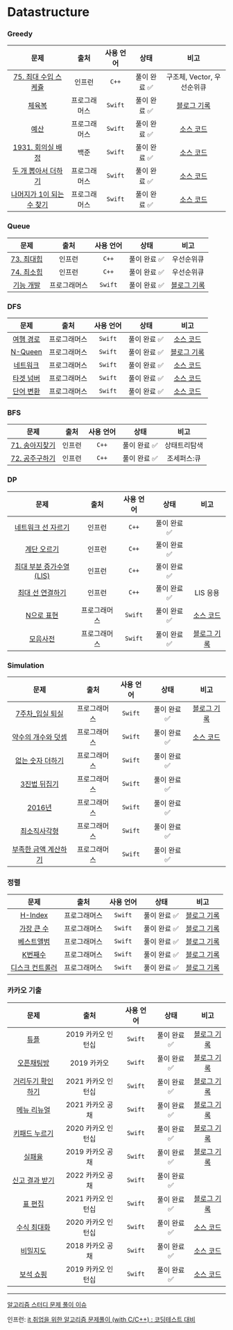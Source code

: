 # Datastructure

### Greedy
|문제|출처|사용 언어|상태|비고|
|:------:|:---:|:---:|:---:|:---:|
|[75. 최대 수입 스케쥴](https://github.com/HeegeePark/DataStructure/blob/master/C%2B%2B/Greedy/inf_75_%EC%B5%9C%EB%8C%80%20%EC%88%98%EC%9E%85%20%EC%8A%A4%EC%BC%80%EC%A5%B4/inf_75_%EC%B5%9C%EB%8C%80%20%EC%88%98%EC%9E%85%20%EC%8A%A4%EC%BC%80%EC%A5%B4/main.cpp)|인프런|`C++`|풀이 완료 ✅|구조체, Vector, 우선순위큐|
|[체육복](https://programmers.co.kr/learn/courses/30/lessons/42862)|프로그래머스|`Swift`|풀이 완료 ✅|[블로그 기록](https://heegeepark.github.io//articles/2021-05/%EC%B2%B4%EC%9C%A1%EB%B3%B5)|
|[예산](https://programmers.co.kr/learn/courses/30/lessons/12982)|프로그래머스|`Swift`|풀이 완료 ✅|[소스 코드](https://github.com/HeegeePark/DataStructure/blob/master/Programmers/Greedy.playground/Pages/Budget.xcplaygroundpage/Contents.swift)|
|[1931. 회의실 배정](https://www.acmicpc.net/problem/1931)|백준|`Swift`|풀이 완료 ✅|[소스 코드](https://github.com/HeegeePark/DataStructure/blob/12fc0b0ac82692c887eda8fd5c9804d7b41b4891/Baekjoon/GreedyAlgorithm/BJ_1931(%ED%9A%8C%EC%9D%98%EC%8B%A4%EB%B0%B0%EC%A0%95)/BJ_1931(%ED%9A%8C%EC%9D%98%EC%8B%A4%EB%B0%B0%EC%A0%95)/main.swift)|
|[두 개 뽑아서 더하기](https://programmers.co.kr/learn/courses/30/lessons/68644)|프로그래머스|`Swift`|풀이 완료 ✅|[소스 코드](https://github.com/HeegeePark/DataStructure/blob/0c0a33f6175a29bdfb53dbef6c469d07315ba3c1/Programmers/Greedy.playground/Pages/AddTwoChoice.xcplaygroundpage/Contents.swift)|
|[나머지가 1이 되는 수 찾기](https://programmers.co.kr/learn/courses/30/lessons/87389)|프로그래머스|`Swift`|풀이 완료 ✅|[소스 코드](https://github.com/HeegeePark/DataStructure/blob/master/Programmers/Greedy.playground/Pages/Reminder1.xcplaygroundpage/Contents.swift)|

### Queue
|문제|출처|사용 언어|상태|비고|
|:------:|:---:|:---:|:---:|:---:|
|[73. 최대힙](https://github.com/HeegeePark/DataStructure/blob/master/C%2B%2B/Queue/inf_73_%EC%B5%9C%EB%8C%80%ED%9E%99(%EC%9A%B0%EC%84%A0%EC%88%9C%EC%9C%84%ED%81%90)/inf_73_%EC%B5%9C%EB%8C%80%ED%9E%99(%EC%9A%B0%EC%84%A0%EC%88%9C%EC%9C%84%ED%81%90)/main.cpp)|인프런|`C++`|풀이 완료 ✅|우선순위큐|
|[74. 최소힙](https://github.com/HeegeePark/DataStructure/blob/master/C%2B%2B/Queue/inf_74_%EC%B5%9C%EC%86%8C%ED%9E%99/inf_74_%EC%B5%9C%EC%86%8C%ED%9E%99/main.cpp)|인프런|`C++`|풀이 완료 ✅|우선순위큐|
|[기능 개발](https://github.com/HeegeePark/DataStructure/blob/master/Programmers/%EC%8A%A4%ED%83%9D_%ED%81%90.playground/Pages/DevelopFeature.xcplaygroundpage/Contents.swift)|프로그래머스|`Swift`|풀이 완료 ✅|[블로그 기록](https://heegeepark.github.io//articles/2021-07/%EA%B8%B0%EB%8A%A5%EA%B0%9C%EB%B0%9C)|

### DFS
|문제|출처|사용 언어|상태|비고|
|:------:|:---:|:---:|:---:|:---:|
|[여행 경로](https://programmers.co.kr/learn/courses/30/lessons/43164)|프로그래머스|`Swift`|풀이 완료 ✅|[소스 코드](https://github.com/HeegeePark/DataStructure/blob/master/Programmers/DFS.playground/Pages/TravelRoute.xcplaygroundpage/Contents.swift)|
|[N-Queen](https://programmers.co.kr/learn/courses/30/lessons/12952)|프로그래머스|`Swift`|풀이 완료 ✅|[블로그 기록](https://heegeepark.github.io//articles/2022-03/NQueen)|
|[네트워크](https://programmers.co.kr/learn/courses/30/lessons/43162)|프로그래머스|`Swift`|풀이 완료 ✅|[소스 코드](https://github.com/HeegeePark/DataStructure/blob/master/Programmers/DFS.playground/Pages/Network.xcplaygroundpage/Contents.swift)|
|[타겟 넘버](https://programmers.co.kr/learn/courses/30/lessons/43165)|프로그래머스|`Swift`|풀이 완료 ✅|[소스 코드](https://github.com/HeegeePark/DataStructure/blob/master/Programmers/DFS.playground/Pages/TargetNumber.xcplaygroundpage/Contents.swift)|
|[단어 변환](https://programmers.co.kr/learn/courses/30/lessons/43163)|프로그래머스|`Swift`|풀이 완료 ✅|[소스 코드](https://github.com/HeegeePark/DataStructure/blob/master/Programmers/DFS.playground/Pages/WordConversion.xcplaygroundpage/Contents.swift)|

### BFS
|문제|출처|사용 언어|상태|비고|
|:------:|:---:|:---:|:---:|:---:|
|[71. 송아지찾기](https://github.com/HeegeePark/DataStructure/blob/master/C%2B%2B/BFS/inf_71_%EC%86%A1%EC%95%84%EC%A7%80%EC%B0%BE%EA%B8%B0(%EC%83%81%ED%83%9C%ED%8A%B8%EB%A6%AC%ED%83%90%EC%83%89)/%EC%86%A1%EC%95%84%EC%A7%80%EC%B0%BE%EA%B8%B0(%EC%83%81%ED%83%9C%ED%8A%B8%EB%A6%AC%ED%83%90%EC%83%89)/main.cpp)|인프런|`C++`|풀이 완료 ✅|상태트리탐색|
|[72. 공주구하기](https://github.com/HeegeePark/DataStructure/blob/ebd20caa1fba74c495d514cc0761e9e74a2d542b/C%2B%2B/BFS/inf_72_%EA%B3%B5%EC%A3%BC%EA%B5%AC%ED%95%98%EA%B8%B0(%ED%81%90%20%EC%9E%90%EB%A3%8C%EA%B5%AC%EC%A1%B0)/%EA%B3%B5%EC%A3%BC%EA%B5%AC%ED%95%98%EA%B8%B0(%ED%81%90%20%EC%9E%90%EB%A3%8C%EA%B5%AC%EC%A1%B0)/main.cpp)|인프런|`C++`|풀이 완료 ✅|조세퍼스:큐|

### DP
|문제|출처|사용 언어|상태|비고|
|:------:|:---:|:---:|:---:|:---:|
|[네트워크 선 자르기](https://github.com/HeegeePark/DataStructure/blob/master/C%2B%2B/DP/inf_dp1_%EB%84%A4%ED%8A%B8%EC%9B%8C%ED%81%AC%20%EC%84%A0%20%EC%9E%90%EB%A5%B4%EA%B8%B0/inf_dp1_%EB%84%A4%ED%8A%B8%EC%9B%8C%ED%81%AC%20%EC%84%A0%20%EC%9E%90%EB%A5%B4%EA%B8%B0/main.cpp)|인프런|`C++`|풀이 완료 ✅||
|[계단 오르기](https://github.com/HeegeePark/DataStructure/blob/master/C%2B%2B/DP/inf_dp2_%EA%B3%84%EB%8B%A8%EC%98%A4%EB%A5%B4%EA%B8%B0/inf_dp2_%EA%B3%84%EB%8B%A8%EC%98%A4%EB%A5%B4%EA%B8%B0/main.cpp)|인프런|`C++`|풀이 완료 ✅||
|[최대 부분 증가수열(LIS)](https://github.com/HeegeePark/DataStructure/blob/master/C%2B%2B/DP/inf_dp3_%EC%B5%9C%EB%8C%80%20%EB%B6%80%EB%B6%84%20%EC%A6%9D%EA%B0%80%EC%88%98%EC%97%B4/inf_dp3_%EC%B5%9C%EB%8C%80%20%EB%B6%80%EB%B6%84%20%EC%A6%9D%EA%B0%80%EC%88%98%EC%97%B4/main.cpp)|인프런|`C++`|풀이 완료 ✅||
|[최대 선 연결하기](https://github.com/HeegeePark/DataStructure/blob/master/C%2B%2B/DP/inf_dp4_%EC%B5%9C%EB%8C%80%20%EC%84%A0%20%EC%97%B0%EA%B2%B0%ED%95%98%EA%B8%B0/inf_dp4_%EC%B5%9C%EB%8C%80%20%EC%84%A0%20%EC%97%B0%EA%B2%B0%ED%95%98%EA%B8%B0/main.cpp)|인프런|`C++`|풀이 완료 ✅|LIS 응용|
|[N으로 표현](https://programmers.co.kr/learn/courses/30/lessons/42895)|프로그래머스|`Swift`|풀이 완료 ✅|[소스 코드](https://github.com/HeegeePark/DataStructure/blob/master/Programmers/DP.playground/Pages/N%EC%9C%BC%EB%A1%9C%20%ED%91%9C%ED%98%84.xcplaygroundpage/Contents.swift)|
|[모음사전](https://programmers.co.kr/learn/courses/30/lessons/84512)|프로그래머스|`Swift`|풀이 완료 ✅|[블로그 기록](https://heegeepark.github.io//articles/2022-03/%EB%AA%A8%EC%9D%8C%EC%82%AC%EC%A0%84)|

### Simulation
|문제|출처|사용 언어|상태|비고|
|:------:|:---:|:---:|:---:|:---:|
|[7주차_입실 퇴실](https://github.com/HeegeePark/DataStructure/blob/master/Programmers/Simulation.playground/Pages/EnterLeave.xcplaygroundpage/Contents.swift)|프로그래머스|`Swift`|풀이 완료 ✅|[블로그 기록](https://heegeepark.github.io//articles/2021-10/week7)|
|[약수의 개수와 덧셈](https://programmers.co.kr/learn/courses/30/lessons/77884)|프로그래머스|`Swift`|풀이 완료 ✅|[소스 코드](https://github.com/HeegeePark/DataStructure/blob/45109a4a2a5ef6c9604eab1b214868fca7d1b191/Programmers/Simulation.playground/Pages/DivisorCount%26Addition.xcplaygroundpage/Contents.swift)|
|[없는 숫자 더하기](https://github.com/HeegeePark/DataStructure/blob/38f42d560266b1de95903ef536058d4068479567/Programmers/Simulation.playground/Pages/SumNoExistNumber.xcplaygroundpage/Contents.swift)|프로그래머스|`Swift`|풀이 완료 ✅||
|[3진법 뒤집기](https://github.com/HeegeePark/DataStructure/blob/9961857d7834e8c2d776a61e26f6d8666934f7ec/Programmers/Simulation.playground/Pages/Reverse3.xcplaygroundpage/Contents.swift)|프로그래머스|`Swift`|풀이 완료 ✅||
|[2016년](https://github.com/HeegeePark/DataStructure/blob/508c16f4ea3bc877d7ea4013dd64e29565d46392/Programmers/Simulation.playground/Pages/2016.xcplaygroundpage/Contents.swift)|프로그래머스|`Swift`|풀이 완료 ✅||
|[최소직사각형](https://github.com/HeegeePark/DataStructure/blob/9a194896659462106a821e262b39bbc0027c30cf/Programmers/Simulation.playground/Pages/MinimumRectangle.xcplaygroundpage/Contents.swift)|프로그래머스|`Swift`|풀이 완료 ✅||
|[부족한 금액 계산하기](https://github.com/HeegeePark/DataStructure/blob/master/Programmers/Simulation.playground/Pages/MoneytoNeed.xcplaygroundpage/Contents.swift)|프로그래머스|`Swift`|풀이 완료 ✅||

### 정렬
|문제|출처|사용 언어|상태|비고|
|:------:|:---:|:---:|:---:|:---:|
|[H-Index](https://github.com/HeegeePark/DataStructure/blob/master/Programmers/%EC%A0%95%EB%A0%AC.playground/Pages/HIndex.xcplaygroundpage/Contents.swift)|프로그래머스|`Swift`|풀이 완료 ✅|[블로그 기록](https://heegeepark.github.io//articles/2021-06/HIndex)|
|[가장 큰 수](https://programmers.co.kr/learn/courses/30/lessons/42746)|프로그래머스|`Swift`|풀이 완료 ✅|[블로그 기록](https://heegeepark.github.io//articles/2021-04/%EA%B0%80%EC%9E%A5%ED%81%B0%EC%88%98)|
|[베스트앨범](https://programmers.co.kr/learn/courses/30/lessons/42579)|프로그래머스|`Swift`|풀이 완료 ✅|[블로그 기록](https://heegeepark.github.io//articles/2021-05/%EB%B2%A0%EC%8A%A4%ED%8A%B8%EC%95%A8%EB%B2%94)|
|[K번째수](https://programmers.co.kr/learn/courses/30/lessons/42748)|프로그래머스|`Swift`|풀이 완료 ✅|[블로그 기록](https://heegeepark.github.io//articles/2021-07/k%EB%B2%88%EC%A7%B8%EC%88%98)|
|[디스크 컨트롤러](https://programmers.co.kr/learn/courses/30/lessons/42627)|프로그래머스|`Swift`|풀이 완료 ✅|[블로그 기록](https://heegeepark.github.io//articles/2022-03/diskcontroller)|

### 카카오 기출
|문제|출처|사용 언어|상태|비고|
|:------:|:---:|:---:|:---:|:---:|
|[튜플](https://github.com/HeegeePark/DataStructure/blob/master/Kakao/Swift.playground/Pages/Tuple.xcplaygroundpage/Contents.swift)|2019 카카오 인턴십|`Swift`|풀이 완료 ✅|[블로그 기록](https://heegeepark.github.io//articles/2021-07/tuple)|
|[오픈채팅방](https://github.com/HeegeePark/DataStructure/blob/master/Kakao/Swift.playground/Pages/OpenChattingRoom.xcplaygroundpage/Contents.swift)|2019 카카오|`Swift`|풀이 완료 ✅|[블로그 기록](https://heegeepark.github.io//articles/2021-07/%EC%98%A4%ED%94%88%EC%B1%84%ED%8C%85%EB%B0%A9)|
|[거리두기 확인하기](https://github.com/HeegeePark/DataStructure/blob/master/Kakao/Swift.playground/Pages/CheckSocialDistance.xcplaygroundpage/Contents.swift)|2021 카카오 인턴십|`Swift`|풀이 완료 ✅|[블로그 기록](https://heegeepark.github.io//articles/2021-09/%EA%B1%B0%EB%A6%AC%EB%91%90%EA%B8%B0-%ED%99%95%EC%9D%B8%ED%95%98%EA%B8%B0)|
|[메뉴 리뉴얼](https://github.com/HeegeePark/DataStructure/blob/master/Kakao/Swift.playground/Pages/MenuRenewal.xcplaygroundpage/Contents.swift)|2021 카카오 공채|`Swift`|풀이 완료 ✅|[블로그 기록](https://heegeepark.github.io//articles/2021-07/%EB%A9%94%EB%89%B4-%EB%A6%AC%EB%89%B4%EC%96%BC)|
|[키패드 누르기](https://programmers.co.kr/learn/courses/30/lessons/67256)|2020 카카오 인턴십|`Swift`|풀이 완료 ✅|[블로그 기록](https://heegeepark.github.io//articles/2021-06/Keypad)|
|[실패율](https://programmers.co.kr/learn/courses/30/lessons/42889?language=swift)|2019 카카오 공채|`Swift`|풀이 완료 ✅|[블로그 기록](https://heegeepark.github.io//articles/2021-12/failureRate)|
|[신고 결과 받기](Kakao/Swift.playground/Pages/ReportResult.xcplaygroundpage/Contents.swift)|2022 카카오 공채|`Swift`|풀이 완료 ✅||
|[표 편집](https://github.com/HeegeePark/DataStructure/blob/master/Kakao/Swift.playground/Pages/EditChart.xcplaygroundpage/Contents.swift)|2021 카카오 인턴십|`Swift`|풀이 완료 ✅|[블로그 기록](https://heegeepark.github.io//articles/2022-04/%ED%91%9C%ED%8E%B8%EC%A7%91)|
|[수식 최대화](https://programmers.co.kr/learn/courses/30/lessons/67257)|2020 카카오 인턴십|`Swift`|풀이 완료 ✅|[소스 코드](https://github.com/HeegeePark/DataStructure/blob/31a409ac75e05f5284907544f06efe7840f5d20d/Kakao/Swift.playground/Pages/MaximizeFormulas.xcplaygroundpage/Contents.swift)|
|[비밀지도](https://programmers.co.kr/learn/courses/30/lessons/17681)|2018 카카오 공채|`Swift`|풀이 완료 ✅|[소스 코드](https://github.com/HeegeePark/DataStructure/blob/c2d0c4e1fc752f97babae6d8410272b8d2941a1d/Kakao/Swift.playground/Pages/SecretMap.xcplaygroundpage/Contents.swift)|
|[보석 쇼핑](https://programmers.co.kr/learn/courses/30/lessons/67258)|2019 카카오 인턴십|`Swift`|풀이 완료 ✅|[소스 코드](https://github.com/HeegeePark/DataStructure/blob/a10961de3c528f1c5474a9645eda7d9520034695/Kakao/Swift.playground/Pages/GemShopping.xcplaygroundpage/Contents.swift)|




---
[알고리즘 스터디 문제 풀이 이슈](https://github.com/HeegeePark/Algorithm-Study-Archiving/issues)

인프런: [it 취업을 위한 알고리즘 문제풀이 (with C/C++) : 코딩테스트 대비](https://www.inflearn.com/course/%EC%95%8C%EA%B3%A0%EB%A6%AC%EC%A6%98)

